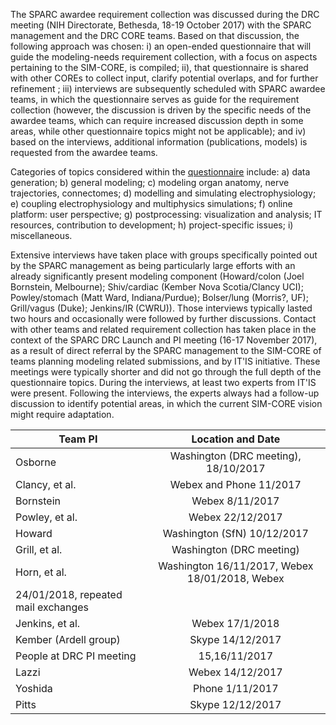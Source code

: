 
The SPARC awardee requirement collection was discussed during the DRC
meeting (NIH Directorate, Bethesda, 18-19 October 2017) with the SPARC
management and the DRC CORE teams. Based on that discussion, the
following approach was chosen: i) an open-ended questionnaire that will
guide the modeling-needs requirement collection, with a focus on aspects
pertaining to the SIM-CORE, is compiled; ii), that questionnaire is
shared with other COREs to collect input, clarify potential overlaps, and
for further refinement ; iii) interviews are subsequently scheduled with
SPARC awardee teams, in which the questionnaire serves as guide for the
requirement collection (however, the discussion is driven by the specific
needs of the awardee teams, which can require increased discussion depth
in some areas, while other questionnaire topics might not be applicable);
and iv) based on the interviews, additional information (publications,
models) is requested from the awardee teams.

Categories of topics considered within the
[questionnaire](../reqs/Questionnaire_SPARC_Teams_v5.pdf) include: a)
data generation; b) general modeling; c) modeling organ anatomy, nerve
trajectories, connectomes; d) modelling and simulating electrophysiology;
e) coupling electrophysiology and multiphysics simulations; f) online
platform: user perspective; g) postprocessing: visualization and
analysis; IT resources, contribution to development; h) project-specific
issues; i) miscellaneous.

Extensive interviews have taken place with groups specifically pointed
out by the SPARC management as being particularly large efforts with an
already significantly present modeling component (Howard/colon (Joel
Bornstein, Melbourne); Shiv/cardiac (Kember Nova Scotia/Clancy UCI);
Powley/stomach (Matt Ward, Indiana/Purdue); Bolser/lung (Morris?, UF);
Grill/vagus (Duke); Jenkins/IR (CWRU)). Those interviews typically lasted
two hours and occasionally were followed by further discussions.
Contact with other teams and related requirement collection has taken
place in the context of the SPARC DRC Launch and PI meeting (16-17
November 2017), as a result of direct referral by the SPARC management to
the SIM-CORE of teams planning modeling related submissions, and by IT'IS
initiative. These meetings were typically shorter and did not go through
the full depth of the questionnaire topics. During the interviews, at
least two experts from IT'IS were present. Following the interviews, the
experts always had a follow-up discussion to identify potential areas, in
which the current SIM-CORE vision might require adaptation.




| Team PI       | Location and Date |
| ------------- |:-------------:|
| Osborne     | Washington (DRC meeting), 18/10/2017 |
| Clancy, et al.     | Webex and Phone 11/2017      |
| Bornstein | Webex 8/11/2017      |
| Powley, et al.	| Webex 22/12/2017 |
| Howard	| Washington (SfN) 10/12/2017 |
| Grill, et al.	| Washington (DRC meeting)|
| Horn, et al.	| Washington 16/11/2017, Webex 18/01/2018, Webex
24/01/2018, repeated mail exchanges |
| Jenkins, et al.	| Webex 17/1/2018 |
| Kember (Ardell group)	| Skype 14/12/2017 |
| People at DRC PI meeting	| 15,16/11/2017 |
| Lazzi	| Webex 14/12/2017 |
| Yoshida	| Phone 1/11/2017 |
| Pitts	| Skype 12/12/2017 |


